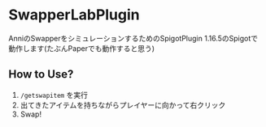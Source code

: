 # SwapperLabPlugin
AnniのSwapperをシミュレーションするためのSpigotPlugin
1.16.5のSpigotで動作します(たぶんPaperでも動作すると思う)

## How to Use?
1. `/getswapitem` を実行
2. 出てきたアイテムを持ちながらプレイヤーに向かって右クリック
3. Swap!
